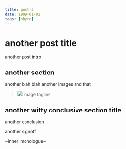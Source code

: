 ```yaml
---
title: post-3
date: 1999-01-02
tags: [shyte]
---
```


# another post title

another post intro

## another section

another blah blah
another images and that

>![](/blog/img/logo.png)
> image tagline

## another witty conclusive section title

another conclusion

another signoff

~inner_monologue~
